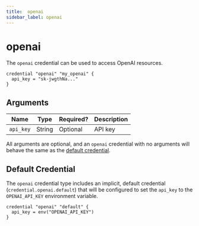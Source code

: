 ```yaml
---
title:  openai
sidebar_label: openai
---
```


# openai

The `openai` credential can be used to access OpenAI resources.

```hcl
credential "openai" "my_openai" {
  api_key = "sk-jwgthNa..."
}
```

## Arguments

| Name            | Type    | Required?| Description
|-----------------|---------|----------|-------------------
| `api_key`       |  String | Optional | API key  


All arguments are optional, and an `openai` credential with no arguments will behave the same as the [default credential](#default-credential).  

## Default Credential
The `openai` credential type includes an implicit, default credential (`credential.openai.default`) that will be configured to set the `api_key` to the `OPENAI_API_KEY` environment variable.

```hcl
credential "openai" "default" {
  api_key = env("OPENAI_API_KEY")
}
```
